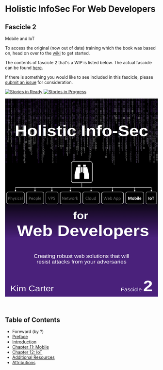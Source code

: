 # Holistic InfoSec For Web Developers
## Fascicle 2
Mobile and IoT

To access the original (now out of date) training which the book was based on, head on over to the [wiki](https://github.com/binarymist/HolisticInfoSec-For-WebDevelopers/wiki/BinaryMist-Approach-To-Threat-Modelling) to get started.

The contents of fascicle 2 that's a WIP is listed below. The actual fascicle can be found [here](https://leanpub.com/holistic-infosec-for-web-developers-fascicle2-mobile-iot).

If there is something you would like to see included in this fascicle, please [submit an issue](https://github.com/binarymist/HolisticInfoSec-For-WebDevelopers-Fascicle2/issues) for consideration.

[![Stories in Ready](https://badge.waffle.io/binarymist/HolisticInfoSec-For-WebDevelopers-Fascicle2.png?label=ready&title=Ready)](https://waffle.io/binarymist/HolisticInfoSec-For-WebDevelopers-Fascicle2)
[![Stories in Progress](https://badge.waffle.io/binarymist/HolisticInfoSec-For-WebDevelopers-Fascicle2.png?label=in%20progress&title=In%20Progress)](https://waffle.io/binarymist/HolisticInfoSec-For-WebDevelopers-Fascicle2)

[![](manuscript/images/title_page.png)](https://leanpub.com/holistic-infosec-for-web-developers-fascicle2-mobile-iot)

<br>

## Table of Contents

* Foreward (by ?)
* [Preface](manuscript/markdown/front/preface.md)
* [Introduction](manuscript/markdown/front/introduction.md)
* [Chapter 11: Mobile](manuscript/markdown/main/chapter11.md)
* [Chapter 12: IoT](manuscript/markdown/main/chapter12.md)
* [Additional Resources](manuscript/markdown/back/additional-resources.md)
* [Attributions](manuscript/markdown/back/attributions.md)
